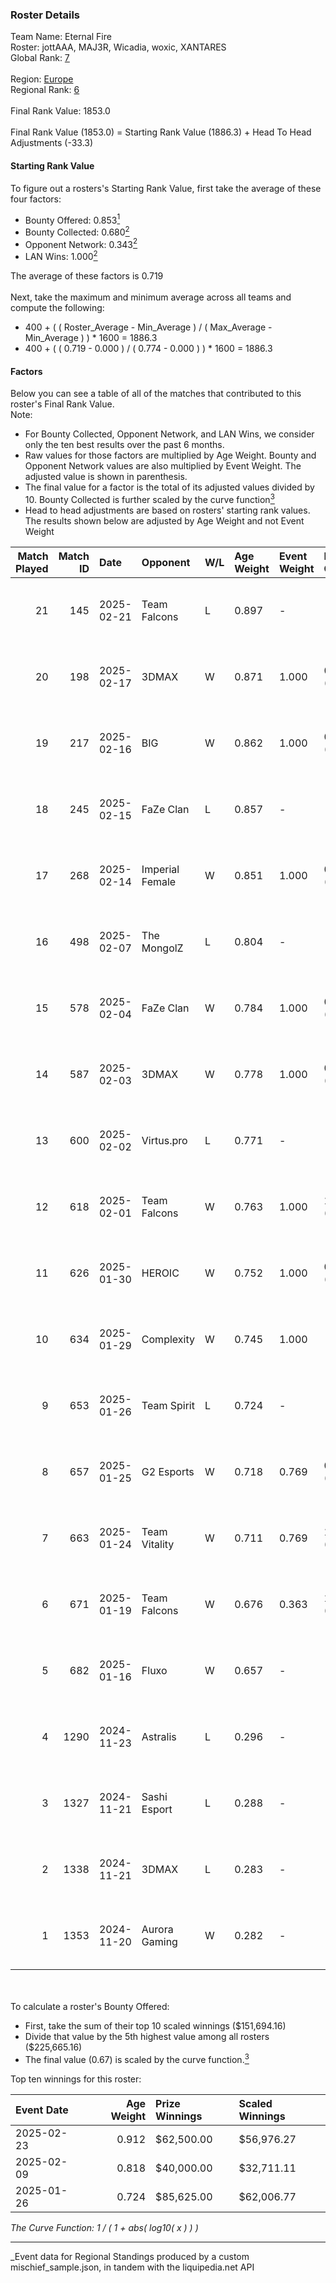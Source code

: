 ### Roster Details<br />
Team Name: Eternal Fire<br />
Roster: jottAAA, MAJ3R, Wicadia, woxic, XANTARES<br />
Global Rank: [7](../../standings_global_2025_04_07.md)<br />
<br />
Region: [Europe]( ../../standings_europe_2025_04_07.md)<br />
Regional Rank: [6]( ../../standings_europe_2025_04_07.md)<br />
<br />
Final Rank Value:  1853.0<br />
<br />
Final Rank Value (1853.0) = Starting Rank Value (1886.3) + Head To Head Adjustments (-33.3)<br />

#### Starting Rank Value<br />
To figure out a rosters's Starting Rank Value, first take the average of these four factors:<br />
- Bounty Offered: 0.853[<sup>1</sup>](#table2)
- Bounty Collected: 0.680[<sup>2</sup>](#table1)
- Opponent Network: 0.343[<sup>2</sup>](#table1)
- LAN Wins: 1.000[<sup>2</sup>](#table1)

The average of these factors is 0.719<br />
<br />
Next, take the maximum and minimum average across all teams and compute the following:<br />
- 400 + ( ( Roster_Average - Min_Average ) / ( Max_Average - Min_Average ) ) * 1600 = 1886.3
- 400 + ( ( 0.719 - 0.000 ) / ( 0.774 - 0.000 ) ) * 1600 = 1886.3


#### Factors<br />
Below you can see a table of all of the matches that contributed to this roster's Final Rank Value.<br />
Note:<br />

- For Bounty Collected, Opponent Network, and LAN Wins, we consider only the ten best results over the past 6 months.
- Raw values for those factors are multiplied by Age Weight. Bounty and Opponent Network values are also multiplied by Event Weight. The adjusted value is shown in parenthesis.
- The final value for a factor is the total of its adjusted values divided by 10. Bounty Collected is further scaled by the curve function[<sup>3</sup>](#curveFunction)
- Head to head adjustments are based on rosters' starting rank values. The results shown below are adjusted by Age Weight and not Event Weight
<span id="table1"></span><br />


| Match Played | Match ID | Date       | Opponent        | W/L | Age Weight | Event Weight | Bounty Collected | Opponent Network | LAN Wins  | H2H Adj. | Roster                                   |
| -: | -: | :- | :- | :- | :- | :- | :- | :- | :- | -: | :- |
|           21 |      145 | 2025-02-21 | Team Falcons    | L   | 0.897      | -            | -                | -                | -         |   -14.14 | jottAAA, MAJ3R, Wicadia, woxic, XANTARES |
|           20 |      198 | 2025-02-17 | 3DMAX           | W   | 0.871      | 1.000        | 0.278 (0.242)    | 0.517 (0.450)    | 1 (0.871) |     3.61 | jottAAA, MAJ3R, Wicadia, woxic, XANTARES |
|           19 |      217 | 2025-02-16 | BIG             | W   | 0.862      | 1.000        | 0.239 (0.206)    | 0.512 (0.442)    | 1 (0.862) |     1.30 | jottAAA, MAJ3R, Wicadia, woxic, XANTARES |
|           18 |      245 | 2025-02-15 | FaZe Clan       | L   | 0.857      | -            | -                | -                | -         |   -13.61 | jottAAA, MAJ3R, Wicadia, woxic, XANTARES |
|           17 |      268 | 2025-02-14 | Imperial Female | W   | 0.851      | 1.000        | 0.134 (0.114)    | -                | 1 (0.851) |     0.13 | jottAAA, MAJ3R, Wicadia, woxic, XANTARES |
|           16 |      498 | 2025-02-07 | The MongolZ     | L   | 0.804      | -            | -                | -                | -         |   -12.16 | jottAAA, MAJ3R, Wicadia, woxic, XANTARES |
|           15 |      578 | 2025-02-04 | FaZe Clan       | W   | 0.784      | 1.000        | 0.792 (0.621)    | 0.563 (0.442)    | 1 (0.784) |    11.91 | jottAAA, MAJ3R, Wicadia, woxic, XANTARES |
|           14 |      587 | 2025-02-03 | 3DMAX           | W   | 0.778      | 1.000        | 0.278 (0.216)    | 0.517 (0.402)    | 1 (0.778) |     2.82 | jottAAA, MAJ3R, Wicadia, woxic, XANTARES |
|           13 |      600 | 2025-02-02 | Virtus.pro      | L   | 0.771      | -            | -                | -                | -         |   -20.39 | jottAAA, MAJ3R, Wicadia, woxic, XANTARES |
|           12 |      618 | 2025-02-01 | Team Falcons    | W   | 0.763      | 1.000        | 1.000 (0.763)    | 0.696 (0.531)    | 1 (0.763) |    11.68 | jottAAA, MAJ3R, Wicadia, woxic, XANTARES |
|           11 |      626 | 2025-01-30 | HEROIC          | W   | 0.752      | 1.000        | 0.109 (0.082)    | 0.488 (0.367)    | 1 (0.752) |     0.23 | jottAAA, MAJ3R, Wicadia, woxic, XANTARES |
|           10 |      634 | 2025-01-29 | Complexity      | W   | 0.745      | 1.000        | -                | 0.182 (0.136)    | 1 (0.745) |     0.20 | jottAAA, MAJ3R, Wicadia, woxic, XANTARES |
|            9 |      653 | 2025-01-26 | Team Spirit     | L   | 0.724      | -            | -                | -                | -         |    -8.86 | jottAAA, MAJ3R, Wicadia, woxic, XANTARES |
|            8 |      657 | 2025-01-25 | G2 Esports      | W   | 0.718      | 0.769        | 0.631 (0.348)    | 0.384 (0.212)    | 1 (0.718) |     4.15 | jottAAA, MAJ3R, Wicadia, woxic, XANTARES |
|            7 |      663 | 2025-01-24 | Team Vitality   | W   | 0.711      | 0.769        | 1.000 (0.546)    | 0.509 (0.278)    | 1 (0.711) |    10.33 | jottAAA, MAJ3R, Wicadia, woxic, XANTARES |
|            6 |      671 | 2025-01-19 | Team Falcons    | W   | 0.676      | 0.363        | 1.000 (0.245)    | 0.696 (0.171)    | -         |    11.23 | jottAAA, MAJ3R, Wicadia, woxic, XANTARES |
|            5 |      682 | 2025-01-16 | Fluxo           | W   | 0.657      | -            | -                | -                | -         |     0.08 | jottAAA, MAJ3R, Wicadia, woxic, XANTARES |
|            4 |     1290 | 2024-11-23 | Astralis        | L   | 0.296      | -            | -                | -                | -         |    -4.86 | Calyx, MAJ3R, Wicadia, woxic, XANTARES   |
|            3 |     1327 | 2024-11-21 | Sashi Esport    | L   | 0.288      | -            | -                | -                | -         |    -9.04 | Calyx, MAJ3R, Wicadia, woxic, XANTARES   |
|            2 |     1338 | 2024-11-21 | 3DMAX           | L   | 0.283      | -            | -                | -                | -         |    -7.95 | Calyx, MAJ3R, Wicadia, woxic, XANTARES   |
|            1 |     1353 | 2024-11-20 | Aurora Gaming   | W   | 0.282      | -            | -                | -                | -         |     0.01 | Calyx, MAJ3R, Wicadia, woxic, XANTARES   |

<br />
<span id="table2"></span><br />
To calculate a roster's Bounty Offered:<br />

- First, take the sum of their top 10 scaled winnings ($151,694.16)
- Divide that value by the 5th highest value among all rosters ($225,665.16)
- The final value (0.67) is scaled by the curve function.[<sup>3</sup>](#curveFunction)

Top ten winnings for this roster:<br />

| Event Date | Age Weight | Prize Winnings | Scaled Winnings |
| :- | -: | :- | :- |
| 2025-02-23 |      0.912 | $62,500.00     | $56,976.27      |
| 2025-02-09 |      0.818 | $40,000.00     | $32,711.11      |
| 2025-01-26 |      0.724 | $85,625.00     | $62,006.77      |


<span id="curveFunction"></span>_The Curve Function: 1 / ( 1 + abs( log10( x ) ) )_<br />

---
_Event data for Regional Standings produced by a custom mischief_sample.json, in tandem with the liquipedia.net API<br />
